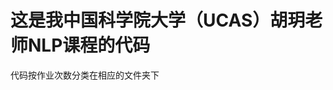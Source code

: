 <!--
 * @Author: Jack Guan cnboyuguan@gmail.com
 * @Date: 2022-09-24 11:36:02
 * @LastEditors: Jack Guan cnboyuguan@gmail.com
 * @LastEditTime: 2022-09-24 11:37:07
 * @FilePath: /guan/ucas/nlp/README.md
 * @Description: 这是默认设置,请设置`customMade`, 打开koroFileHeader查看配置 进行设置: https://github.com/OBKoro1/koro1FileHeader/wiki/%E9%85%8D%E7%BD%AE
-->
# 这是我中国科学院大学（UCAS）胡玥老师NLP课程的代码

代码按作业次数分类在相应的文件夹下